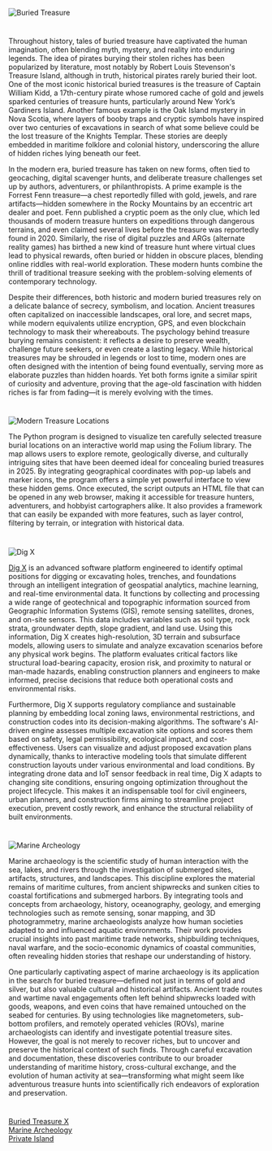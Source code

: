 ![Buried Treasure](https://github.com/user-attachments/assets/ea2e4de2-040a-41db-bb5b-2d601bf3433b)

#

Throughout history, tales of buried treasure have captivated the human imagination, often blending myth, mystery, and reality into enduring legends. The idea of pirates burying their stolen riches has been popularized by literature, most notably by Robert Louis Stevenson's Treasure Island, although in truth, historical pirates rarely buried their loot. One of the most iconic historical buried treasures is the treasure of Captain William Kidd, a 17th-century pirate whose rumored cache of gold and jewels sparked centuries of treasure hunts, particularly around New York’s Gardiners Island. Another famous example is the Oak Island mystery in Nova Scotia, where layers of booby traps and cryptic symbols have inspired over two centuries of excavations in search of what some believe could be the lost treasure of the Knights Templar. These stories are deeply embedded in maritime folklore and colonial history, underscoring the allure of hidden riches lying beneath our feet.

In the modern era, buried treasure has taken on new forms, often tied to geocaching, digital scavenger hunts, and deliberate treasure challenges set up by authors, adventurers, or philanthropists. A prime example is the Forrest Fenn treasure—a chest reportedly filled with gold, jewels, and rare artifacts—hidden somewhere in the Rocky Mountains by an eccentric art dealer and poet. Fenn published a cryptic poem as the only clue, which led thousands of modern treasure hunters on expeditions through dangerous terrains, and even claimed several lives before the treasure was reportedly found in 2020. Similarly, the rise of digital puzzles and ARGs (alternate reality games) has birthed a new kind of treasure hunt where virtual clues lead to physical rewards, often buried or hidden in obscure places, blending online riddles with real-world exploration. These modern hunts combine the thrill of traditional treasure seeking with the problem-solving elements of contemporary technology.

Despite their differences, both historic and modern buried treasures rely on a delicate balance of secrecy, symbolism, and location. Ancient treasures often capitalized on inaccessible landscapes, oral lore, and secret maps, while modern equivalents utilize encryption, GPS, and even blockchain technology to mask their whereabouts. The psychology behind treasure burying remains consistent: it reflects a desire to preserve wealth, challenge future seekers, or even create a lasting legacy. While historical treasures may be shrouded in legends or lost to time, modern ones are often designed with the intention of being found eventually, serving more as elaborate puzzles than hidden hoards. Yet both forms ignite a similar spirit of curiosity and adventure, proving that the age-old fascination with hidden riches is far from fading—it is merely evolving with the times.

#

![Modern Treasure Locations](https://github.com/user-attachments/assets/20251262-0b85-49ad-b54b-d28e1ecc0389)

The Python program is designed to visualize ten carefully selected treasure burial locations on an interactive world map using the Folium library. The map allows users to explore remote, geologically diverse, and culturally intriguing sites that have been deemed ideal for concealing buried treasures in 2025. By integrating geographical coordinates with pop-up labels and marker icons, the program offers a simple yet powerful interface to view these hidden gems. Once executed, the script outputs an HTML file that can be opened in any web browser, making it accessible for treasure hunters, adventurers, and hobbyist cartographers alike. It also provides a framework that can easily be expanded with more features, such as layer control, filtering by terrain, or integration with historical data.

#

![Dig X](https://github.com/user-attachments/assets/969b6606-739c-48a2-83f6-8d6da8abac74)

[Dig X](https://chatgpt.com/g/g-6774c05e5abc81918b91829e98ebd8d5-dig-x) is an advanced software platform engineered to identify optimal positions for digging or excavating holes, trenches, and foundations through an intelligent integration of geospatial analytics, machine learning, and real-time environmental data. It functions by collecting and processing a wide range of geotechnical and topographic information sourced from Geographic Information Systems (GIS), remote sensing satellites, drones, and on-site sensors. This data includes variables such as soil type, rock strata, groundwater depth, slope gradient, and land use. Using this information, Dig X creates high-resolution, 3D terrain and subsurface models, allowing users to simulate and analyze excavation scenarios before any physical work begins. The platform evaluates critical factors like structural load-bearing capacity, erosion risk, and proximity to natural or man-made hazards, enabling construction planners and engineers to make informed, precise decisions that reduce both operational costs and environmental risks.

Furthermore, Dig X supports regulatory compliance and sustainable planning by embedding local zoning laws, environmental restrictions, and construction codes into its decision-making algorithms. The software's AI-driven engine assesses multiple excavation site options and scores them based on safety, legal permissibility, ecological impact, and cost-effectiveness. Users can visualize and adjust proposed excavation plans dynamically, thanks to interactive modeling tools that simulate different construction layouts under various environmental and load conditions. By integrating drone data and IoT sensor feedback in real time, Dig X adapts to changing site conditions, ensuring ongoing optimization throughout the project lifecycle. This makes it an indispensable tool for civil engineers, urban planners, and construction firms aiming to streamline project execution, prevent costly rework, and enhance the structural reliability of built environments.

#

![Marine Archeology](https://github.com/user-attachments/assets/0275ca8e-84fc-4a43-99b2-9b1b42bcde5d)

Marine archaeology is the scientific study of human interaction with the sea, lakes, and rivers through the investigation of submerged sites, artifacts, structures, and landscapes. This discipline explores the material remains of maritime cultures, from ancient shipwrecks and sunken cities to coastal fortifications and submerged harbors. By integrating tools and concepts from archaeology, history, oceanography, geology, and emerging technologies such as remote sensing, sonar mapping, and 3D photogrammetry, marine archaeologists analyze how human societies adapted to and influenced aquatic environments. Their work provides crucial insights into past maritime trade networks, shipbuilding techniques, naval warfare, and the socio-economic dynamics of coastal communities, often revealing hidden stories that reshape our understanding of history.

One particularly captivating aspect of marine archaeology is its application in the search for buried treasure—defined not just in terms of gold and silver, but also valuable cultural and historical artifacts. Ancient trade routes and wartime naval engagements often left behind shipwrecks loaded with goods, weapons, and even coins that have remained untouched on the seabed for centuries. By using technologies like magnetometers, sub-bottom profilers, and remotely operated vehicles (ROVs), marine archaeologists can identify and investigate potential treasure sites. However, the goal is not merely to recover riches, but to uncover and preserve the historical context of such finds. Through careful excavation and documentation, these discoveries contribute to our broader understanding of maritime history, cross-cultural exchange, and the evolution of human activity at sea—transforming what might seem like adventurous treasure hunts into scientifically rich endeavors of exploration and preservation.

#

[Buried Treasure X](https://chatgpt.com/g/g-67af8b3b4334819190f20f8fc5ef3ba3-buried-treasure-x)
<br>
[Marine Archeology](https://chatgpt.com/g/g-6821b3d6ff2c81919f27916fb8664af0-marine-archeology)
<br>
[Private Island](https://github.com/sourceduty/Private_Island)
